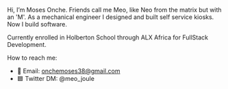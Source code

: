 <picture>
 <source media="(prefers-color-scheme: dark)" srcset="YOUR-DARKMODE-IMAGE">
 <source media="(prefers-color-scheme: light)" srcset="YOUR-LIGHTMODE-IMAGE">
 <!--<img alt="Header image" src="YOUR-DEFAULT-IMAGE">-->
</picture>

Hi, I’m Moses Onche. Friends call me Meo, like Neo from the matrix but with an 'M'. As a mechanical engineer I designed and built self service kiosks. Now I build software.

Currently enrolled in Holberton School through ALX Africa for FullStack Development.

How to reach me:
- 💌 Email: onchemoses38@gmail.com
- 🟦 Twitter DM: @meo_joule

<!---
Moses-Onche/Moses-Onche is a ✨ special ✨ repository because its `README.md` (this file) appears on your GitHub profile.
You can click the Preview link to take a look at your changes.
--->
